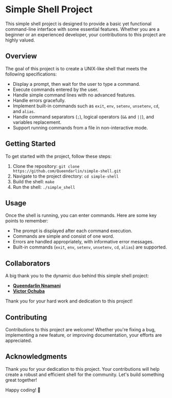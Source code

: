 # Simple Shell Project
This simple shell project is designed to provide a basic yet functional command-line interface with some essential features. Whether you are a beginner or an experienced developer, your contributions to this project are highly valued.

## Overview
The goal of this project is to create a UNIX-like shell that meets the following specifications:
- Display a prompt, then wait for the user to type a command.
- Execute commands entered by the user.
- Handle simple command lines with no advanced features.
- Handle errors gracefully.
- Implement built-in commands such as `exit`, `env`, `setenv`, `unsetenv`, `cd`, and `alias`.
- Handle command separators (`;`), logical operators (`&&` and `||`), and variables replacement.
- Support running commands from a file in non-interactive mode.

## Getting Started
To get started with the project, follow these steps:
1. Clone the repository: `git clone https://github.com/Queendarlin/simple-shell.git`
2. Navigate to the project directory: `cd simple-shell`
3. Build the shell: `make`
4. Run the shell: `./simple_shell`

## Usage

Once the shell is running, you can enter commands. Here are some key points to remember:
- The prompt is displayed after each command execution.
- Commands are simple and consist of one word.
- Errors are handled appropriately, with informative error messages.
- Built-in commands (`exit`, `env`, `setenv`, `unsetenv`, `cd`, `alias`) are supported.

## Collaborators
A big thank you to the dynamic duo behind this simple shell project:

- **[Queendarlin Nnamani](https://github.com/Queendarlin)**
- **[Victor Ochuba](https://github.com/VALUE-95)**

Thank you for your hard work and dedication to this project!
## Contributing
Contributions to this project are welcome! Whether you're fixing a bug, implementing a new feature, or improving documentation, your efforts are appreciated.

## Acknowledgments

Thank you for your dedication to this project. Your contributions will help create a robust and efficient shell for the community. Let's build something great together!

Happy coding! 🚀
